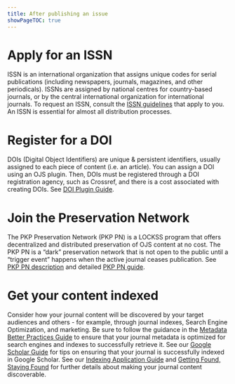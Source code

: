 ```yaml
---
title: After publishing an issue
showPageTOC: true
---
```

# Apply for an ISSN

ISSN is an international organization that assigns unique codes for serial publications (including newspapers, journals, magazines, and other periodicals). ISSNs are assigned by national centres for country-based journals, or by the central international organization for international journals. To request an ISSN, consult the [ISSN guidelines](https://www.issn.org/services/requesting-an-issn/) that apply to you. An ISSN is essential for almost all distribution processes.

# Register for a DOI

DOIs (Digital Object Identifiers) are unique & persistent identifiers, usually assigned to each piece of content (i.e. an article). You can assign a DOI using an OJS plugin. Then, DOIs must be registered through a DOI registration agency, such as Crossref, and there is a cost associated with creating DOIs. See [DOI Plugin Guide](​​https://docs.pkp.sfu.ca/doi-plugin/en/).

# Join the Preservation Network

The PKP Preservation Network (PKP PN) is a LOCKSS program that offers decentralized and distributed preservation of OJS content at no cost. The PKP PN is a “dark” preservation network that is not open to the public until a “trigger event” happens when the active journal ceases publication. See [PKP PN description](https://pkp.sfu.ca/pkp-pn/) and detailed [PKP PN guide](https://docs.pkp.sfu.ca/pkp-pn/en/).

# Get your content indexed

Consider how your journal content will be discovered by your target audiences and others - for example, through journal indexes, Search Engine Optimization, and marketing. Be sure to follow the guidance in the [Metadata Better Practices Guide](https://docs.pkp.sfu.ca/metadata-practices/en/) to ensure that your journal metadata is optimized for search engines and indexes to successfully retrieve it. See our [Google Scholar Guide](https://docs.pkp.sfu.ca/google-scholar/) for tips on ensuring that your journal is successfully indexed in Google Scholar. See our [Indexing Application Guide](https://docs.pkp.sfu.ca/indexing-guide/en/) and [Getting Found, Staying Found](https://docs.pkp.sfu.ca/getting-found-staying-found/) for further details about making your journal content discoverable. 
